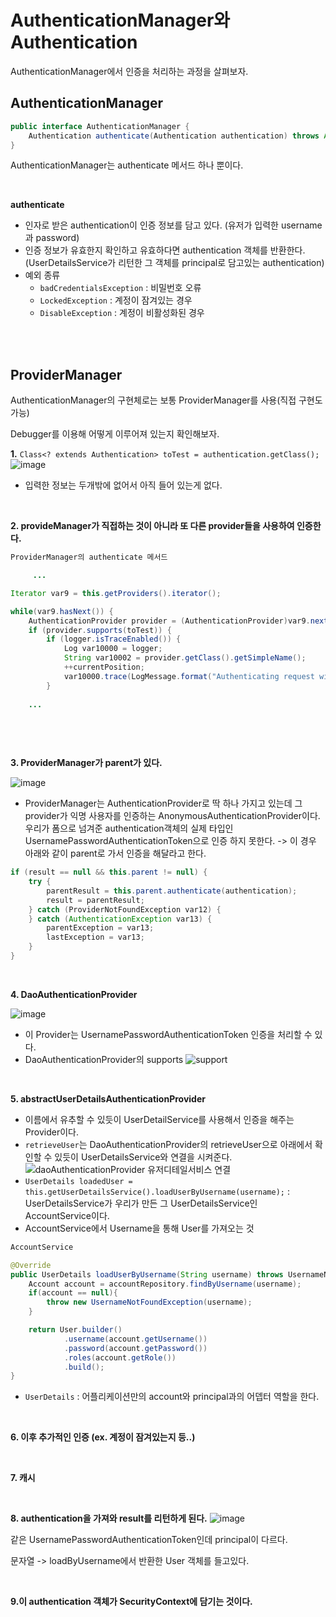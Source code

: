 # AuthenticationManager와 Authentication

AuthenticationManager에서 인증을 처리하는 과정을 살펴보자.  

## AuthenticationManager

```java
public interface AuthenticationManager {
    Authentication authenticate(Authentication authentication) throws AuthenticationException;
}
```

AuthenticationManager는 authenticate 메서드 하나 뿐이다. 

<br>

**authenticate**

 * 인자로 받은 authentication이 인증 정보를 담고 있다. (유저가 입력한 username과 password)
 * 인증 정보가 유효한지 확인하고 유효하다면 authentication 객체를 반환한다. (UserDetailsService가 리턴한 그 객체를 principal로 담고있는 authentication)
 * 예외 종류
    - `badCredentialsException` : 비밀번호 오류
    - `LockedException` : 계정이 잠겨있는 경우
    - `DisableException` : 계정이 비활성화된 경우


<br>

<br>  

## ProviderManager

AuthenticationManager의 구현체로는 보통 ProviderManager를 사용(직접 구현도 가능)

Debugger를 이용해 어떻게 이루어져 있는지 확인해보자.

**1.** `Class<? extends Authentication> toTest = authentication.getClass();`
![image](https://user-images.githubusercontent.com/57824259/233538825-1ecb960f-c952-4df7-b90f-a321db8e0a45.png)

* 입력한 정보는 두개밖에 없어서 아직 들어 있는게 없다.

<br>  

**2. provideManager가 직접하는 것이 아니라 또 다른 provider들을 사용하여 인증한다.**
```java
ProviderManager의 authenticate 메서드

     ...

Iterator var9 = this.getProviders().iterator();

while(var9.hasNext()) {
    AuthenticationProvider provider = (AuthenticationProvider)var9.next();
    if (provider.supports(toTest)) {
        if (logger.isTraceEnabled()) {
            Log var10000 = logger;
            String var10002 = provider.getClass().getSimpleName();
            ++currentPosition;
            var10000.trace(LogMessage.format("Authenticating request with %s (%d/%d)", var10002, currentPosition, size));
        }
        
    ...
    
    
```
<br>  

**3. ProviderManager가 parent가 있다.**

![image](https://user-images.githubusercontent.com/57824259/233540143-c8353656-cffd-4595-91f5-08a0752020da.png)
* ProviderManager는 AuthenticationProvider로 딱 하나 가지고 있는데 그 provider가 익명 사용자를 인증하는 AnonymousAuthenticationProvider이다.
우리가 폼으로 넘겨준 authentication객체의 실제 타입인 UsernamePasswordAuthenticationToken으로 인증 하지 못한다.
  -> 이 경우 아래와 같이 parent로 가서 인증을 해달라고 한다.

```java
if (result == null && this.parent != null) {
    try {
        parentResult = this.parent.authenticate(authentication);
        result = parentResult;
    } catch (ProviderNotFoundException var12) {
    } catch (AuthenticationException var13) {
        parentException = var13;
        lastException = var13;
    }
}
```

<br>  

**4. DaoAuthenticationProvider**

![image](https://user-images.githubusercontent.com/57824259/233540426-3b174369-6a88-4063-b2d9-62faa626005a.png)

* 이 Provider는 UsernamePasswordAuthenticationToken 인증을 처리할 수 있다.
*  DaoAuthenticationProvider의 supports 
![support](https://user-images.githubusercontent.com/57824259/233540610-fe1bc6c5-39a9-4854-ab73-1b0d798a6969.PNG)

<br>  

**5. abstractUserDetailsAuthenticationProvider**

* 이름에서 유추할 수 있듯이 UserDetailService를 사용해서 인증을 해주는 Provider이다.
* `retrieveUser`는 DaoAuthenticationProvider의 retrieveUser으로 아래에서 확인할 수 있듯이 UserDetailsService와 연결을 시켜준다.
![daoAuthenticationProvider 유저디테일서비스 연결](https://user-images.githubusercontent.com/57824259/233540916-b8e9028b-4ae6-41f4-b970-b19a2a185c77.PNG)
* `UserDetails loadedUser = this.getUserDetailsService().loadUserByUsername(username);`  : UserDetailsService가 우리가 만든 그 UserDetailsService인 AccountService이다.
* AccountService에서 Username을 통해 User를 가져오는 것

```java
AccountService

@Override
public UserDetails loadUserByUsername(String username) throws UsernameNotFoundException {
    Account account = accountRepository.findByUsername(username);
    if(account == null){
        throw new UsernameNotFoundException(username);
    }

    return User.builder()
            .username(account.getUsername())
            .password(account.getPassword())
            .roles(account.getRole())
            .build();
}
```
* `UserDetails` : 어플리케이션만의 account와 principal과의 어뎁터 역할을 한다.

<br>  

**6. 이후 추가적인 인증 (ex. 계정이 잠겨있는지 등..)**

<br>  

**7. 캐시**

<br>  

**8. authentication을 가져와 result를 리턴하게 된다.**
  ![image](https://user-images.githubusercontent.com/57824259/233542915-febf31d4-3749-4251-92a7-dc3a38fda1f0.png)
  
  같은 UsernamePasswordAuthenticationToken인데 principal이 다르다.
  
  문자열 -> loadByUsername에서 반환한 User 객체를 들고있다.
  
<br>

**9.이 authentication 객체가 SecurityContext에 담기는 것이다.**
